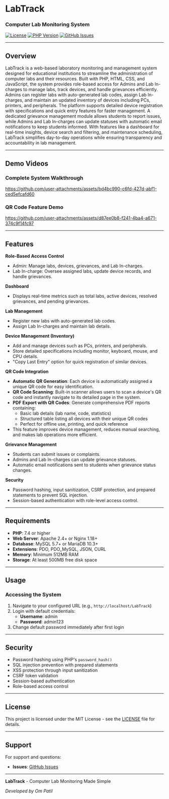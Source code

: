 # LabTrack
### Computer Lab Monitoring System

[![License](https://img.shields.io/badge/license-MIT-blue.svg)](LICENSE)
[![PHP Version](https://img.shields.io/badge/php-%3E%3D7.4-blue)](https://php.net)
[![GitHub Issues](https://img.shields.io/github/issues/Ompatil39/LabTrack)](https://github.com/Ompatil39/LabTrack/issues)

---

## Overview

LabTrack is a web-based laboratory monitoring and management system designed for educational institutions to streamline the administration of computer labs and their resources. Built with PHP, HTML, CSS, and JavaScript, the system provides role-based access for Admins and Lab In-charges to manage labs, track devices, and handle grievances efficiently. Admins can register labs with auto-generated lab codes, assign Lab In-charges, and maintain an updated inventory of devices including PCs, printers, and peripherals. The platform supports detailed device registration with specifications and quick entry features for faster management. A dedicated grievance management module allows students to report issues, while Admins and Lab In-charges can update statuses with automatic email notifications to keep students informed. With features like a dashboard for real-time insights, device search and filtering, and maintenance scheduling, LabTrack simplifies day-to-day operations while ensuring transparency and accountability in lab management.

---

## Demo Videos

### Complete System Walkthrough

https://github.com/user-attachments/assets/bd4bc990-c6fd-427d-abf1-ced5efcafd60

### QR Code Feature Demo

https://github.com/user-attachments/assets/d87ee0b8-f241-4ba4-a671-374c9f14fc97


---

## Features

  **Role-Based Access Control**  
  - Admin: Manage labs, devices, grievances, and Lab In-charges.  
  - Lab In-charge: Oversee assigned labs, update device records, and handle grievances.  

  **Dashboard**  
  - Displays real-time metrics such as total labs, active devices, resolved grievances, and pending grievances.  

  **Lab Management**  
  - Register new labs with auto-generated lab codes.  
  - Assign Lab In-charges and maintain lab details.  

  **Device Management (Inventory)**  
  - Add and manage devices such as PCs, printers, and peripherals.  
  - Store detailed specifications including monitor, keyboard, mouse, and CPU details.  
  - "Copy Last Entry" option for quick registration of similar devices.  

  **QR Code Integration**  
  - **Automatic QR Generation**: Each device is automatically assigned a unique QR code for easy identification.  
  - **QR Code Scanning**: Built-in scanner allows users to scan a device's QR code and instantly navigate to its detailed page in the system.  
  - **PDF Export with QR Codes**: Generate comprehensive PDF reports containing:
    * Basic lab details (lab name, code, statistics)
    * Structured table listing all devices with their unique QR codes
    * Perfect for offline use, printing, and quick reference
  - This feature improves device management, reduces manual searching, and makes lab operations more efficient.

  **Grievance Management**  
  - Students can submit issues or complaints.  
  - Admins and Lab In-charges can update grievance statuses.  
  - Automatic email notifications sent to students when grievance status changes.  

  **Security**  
  - Password hashing, input sanitization, CSRF protection, and prepared statements to prevent SQL injection.  
  - Session-based authentication with role-level access control.  

---

## Requirements

- **PHP**: 7.4 or higher
- **Web Server**: Apache 2.4+ or Nginx 1.18+
- **Database**: MySQL 5.7+ or MariaDB 10.3+
- **Extensions**: PDO, PDO_MySQL, JSON, CURL
- **Memory**: Minimum 512MB RAM
- **Storage**: At least 500MB free disk space

---

## Usage

### Accessing the System
1. Navigate to your configured URL (e.g., `http://localhost/LabTrack`)
2. Login with default credentials:
   - **Username**: admin
   - **Password**: admin123
3. Change default password immediately after first login

---

## Security

- Password hashing using PHP's `password_hash()`
- SQL injection prevention with prepared statements
- XSS protection through input sanitization
- CSRF token validation
- Session-based authentication
- Role-based access control

---

## License

This project is licensed under the MIT License - see the [LICENSE](LICENSE) file for details.

---

## Support

For support and questions:
- **Issues**: [GitHub Issues](https://github.com/Ompatil39/LabTrack/issues)

---

**LabTrack** - Computer Lab Monitoring Made Simple

*Developed by Om Patil*
